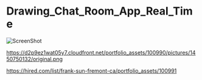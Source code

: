 # Drawing_Chat_Room_App_Real_Time

![ScreenShot](https://d2p9ez1wat05y7.cloudfront.net/portfolio_assets/100989/pictures/1450750065/original.png)

https://d2p9ez1wat05y7.cloudfront.net/portfolio_assets/100990/pictures/1450750132/original.png

https://hired.com/list/frank-sun-fremont-ca/portfolio_assets/100991
